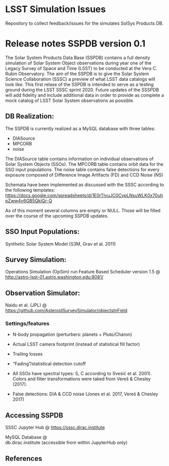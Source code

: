 # LSST Simulation Issues
Repository to collect feedback/issues for the simulates SolSys Products DB.


# Release notes SSPDB version 0.1

The Solar System Products Data Base (SSPDB) contains a full density simulation of Solar System Object observations during year one of the Legacy Survey of Space and Time (LSST) to be conducted at the Vera C. Rubin Observatory. 
The aim of the SSPDB is to give the Solar System Science Collaboration (SSSC) a preview of what LSST data 
catalogs will look like. 
This first relase of the SSPDB is intended to serve as a testing ground during the LSST SSSC sprint 2020. Future updates of the SSSPDB will add fidelity and include additional data in order to provide as complete a mock catalog of LSST Solar System observations as possible.

## DB Realization:
The SSPDB is currently realized as a MySQL database with three tables:

* DIASource
* MPCORB
* noise

The DIASource table contains information on individual observations of Solar System Objects (SSOs).
The MPCORB table contains orbit data for the SSO input populations.
The noise table contains false detections for every exposure composed of Difference Image Artifacts (FD) and CCD Noise (NS)
 
Schemata have been implemented as discussed with the SSSC according to the following templates:
https://docs.google.com/spreadsheets/d/1E0rTlvuJC0CvpLNsuWLK0x70uhpZww4v6GB5QkiQr-Q

As of this moment several columns are empty or NULL. Those will be filled over the course of the upcoming SSPDB updates.

## SSO Input Populations: 
Synthetic Solar System Model (S3M, Grav et al. 2011) 


## Survey Simulation: 
Operations Simulation (OpSim) run Feature Based Scheduler version 1.5 @ 
http://astro-lsst-01.astro.washington.edu:8081/

## Observation Simulator: 
Naidu et al. (JPL) @
https://github.com/AsteroidSurveySimulator/objectsInField

### Settings/features

* N-body propagation (perturbers: planets + Pluto/Charon)

* Actual LSST camera footprint (instead of statistical fill factor)

* Trailing losses

* “Fading”/statistical detection cutoff

* All SSOs have spectral types: S, C according to (Ivesić et al. 2001). Colors and filter transformations were taked from Vereš & Chesley (2017).

* False detections: DIA & CCD noise (Jones et al. 2017, Vereš & Chesley 2017)


## Accessing SSPDB

SSSC Jupyter Hub @
https://sssc.dirac.institute

MySQL Database @  
db.dirac.institute (accessible from within JupyterHub only)

## References


